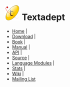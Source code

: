 # ![](images/icon.png) Textadept

* [Home](http://foicica.com/textadept) |
* [Download](http://foicica.com/textadept/download) |
* [Book](http://foicica.com/textadept/MEDIA.html#book) |
* [Manual](http://foicica.com/textadept/manual.html) |
* [API](http://foicica.com/textadept/api.html) |
* [Source](http://foicica.com/hg/textadept) |
* [Language Modules](http://foicica.com/hg) |
* [Stats](http://foicica.com/stats.html#Textadept) |
* [Wiki](http://foicica.com/wiki/textadept) |
* [Mailing List](http://foicica.com/lists)
